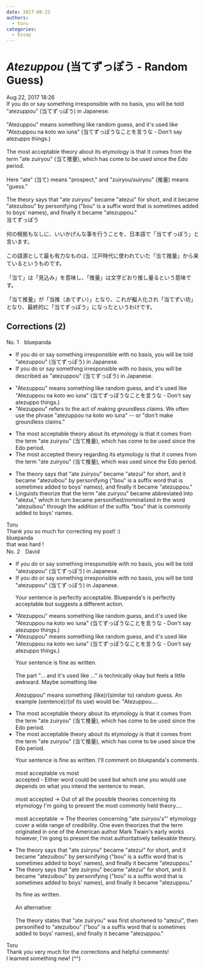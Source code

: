 ```yaml
---
date: 2017-08-22
authors:
  - toru
categories:
  - Essay
---
```


<h1 id="subject_show"><strong><em>Atezuppou</strong></em> (当てずっぽう - Random Guess)</h1>
<div class="date">Aug 22, 2017 18:26</div>
<div id="post"><div id="body_show_ori">
If you do or say something irresponsible with no basis, you will be told "atezuppou" (当てずっぽう) in Japanese.<br/><br/>"Atezuppou" means something like random guess, and it's used like "Atezuppou na koto wo iuna" (当てずっぽうなことを言うな - Don't say atezuppo things.)<br/><br/>The most acceptable theory about its etymology is that it comes from the term "ate zuiryou" (当て推量), which has come to be used since the Edo period.<br/><br/>Here "ate" (当て) means "prospect," and "zuiryou/suiryou" (推量) means "guess."<br/><br/>The theory says that "ate zuiryou" became "atezui" for short, and it became "atezuibou" by personifying ("bou" is a suffix word that is sometimes added to boys' names), and finally it became "atezuppou."
</div></div>

<!-- more -->

<div id="post_ja"><div id="body_show_mo">
当てずっぽう<br/><br/>何の根拠もなしに、いいかげんな事を行うことを、日本語で「当てずっぽう」と言います。<br/><br/>この語源として最も有力なものは、江戸時代に使われていた「当て推量」から来ているというものです。<br/><br/>「当て」は「見込み」を意味し、「推量」は文字どおり推し量るという意味です。<br/><br/>「当て推量」が「当推（あてずい）」となり、これが擬人化され「当てずい坊」となり、最終的に「当てずっぽう」になったというわけです。
</div></div>

## Corrections (2)
<div id="block"><div class="first_name"> No. 1　<span class="just_name">bluepanda</span></div><div id="block2">
<ul class="correction_field">
<li class="incorrect">If you do or say something irresponsible with no basis, you will be told "atezuppou" (当てずっぽう) in Japanese.</li>
<li class="corrected correct">
If you do or say something irresponsible with no basis, you will <span class="f_blue">be described as</span> "atezuppou" (当てずっぽう) in Japanese.
</li>
</ul>
<ul class="correction_field">
<li class="incorrect">"Atezuppou" means something like random guess, and it's used like "Atezuppou na koto wo iuna" (当てずっぽうなことを言うな - Don't say atezuppo things.)</li>
<li class="corrected correct">
"Atezuppou" refers to the act of making groundless claims. We often use the phrase "atezuppou na koto wo iuna" -- or "don't make groundless claims."
</li>
</ul>
<ul class="correction_field">
<li class="incorrect">The most acceptable theory about its etymology is that it comes from the term "ate zuiryou" (当て推量), which has come to be used since the Edo period.</li>
<li class="corrected correct">
The most <span class="f_blue">accepted</span> theory <span class="f_blue">regarding</span> its etymology is that it comes from the term "ate zuiryou" (当て推量), which was used since the Edo period.
</li>
</ul>
<ul class="correction_field">
<li class="incorrect">The theory says that "ate zuiryou" became "atezui" for short, and it became "atezuibou" by personifying ("bou" is a suffix word that is sometimes added to boys' names), and finally it became "atezuppou."</li>
<li class="corrected correct">
<span class="f_blue">Linguists theorize</span> that the term "ate zuiryou" became abbreviated into "atezui," which in turn became personified/nominalized in the word "atezuibou" through the addition of the suffix "bou" that is commonly added to boys' names.
</li>
</ul>
</div><div class="name"><span class="just_name">Toru</span><br>
Thank you so much for correcting my post! :)
</div>
<div class="name"><span class="just_name">bluepanda</span><br>
that was hard !
</div>
</div>
<div id="block"><div class="first_name"> No. 2　<span class="just_name">David</span></div><div id="block2">
<ul class="correction_field">
<li class="incorrect">If you do or say something irresponsible with no basis, you will be told "atezuppou" (当てずっぽう) in Japanese.</li>
<li class="corrected correct">
If you do or say something irresponsible with no basis, you will be told "atezuppou" (当てずっぽう) in Japanese.
<p class="correction_comment">Your sentence is perfectly acceptable. Bluepanda's is perfectly acceptable but suggests a different action.</p>
</li>
</ul>
<ul class="correction_field">
<li class="incorrect">"Atezuppou" means something like random guess, and it's used like "Atezuppou na koto wo iuna" (当てずっぽうなことを言うな - Don't say atezuppo things.)</li>
<li class="corrected correct">
"Atezuppou" means something like random guess, and it's used like "Atezuppou na koto wo iuna" (当てずっぽうなことを言うな - Don't say atezuppo things.)
<p class="correction_comment">Your sentence is fine as written.<br/><br/>The part "... and it's used like ..." is technically okay but feels a little awkward. Maybe something like<br/><br/>       Atezuppou" means something (like)/(similar to) random guess. An example (sentence)/(of its use) would be: "Atezuppou....</p>
</li>
</ul>
<ul class="correction_field">
<li class="incorrect">The most acceptable theory about its etymology is that it comes from the term "ate zuiryou" (当て推量), which has come to be used since the Edo period.</li>
<li class="corrected correct">
The most acceptable theory about its etymology is that it comes from the term "ate zuiryou" (当て推量), which has come to be used since the Edo period.
<p class="correction_comment">Your sentence is fine as written. I'll comment on bluepanda's comments.<br/><br/>most acceptable vs most <br/>accepted - Either word could be used but which one you would use depends on what you intend the sentence to mean.<br/><br/>most accepted -&gt; Out of all the possible theories concerning its etymology I'm going to present the most commonly held theory....<br/><br/>most acceptable -&gt; The theories concerning "ate zuiryou's"' etymology cover a wide range of credibility.  One even theorizes that the term originated in one of the American author Mark Twain's early works however, I'm gong to present the most authoritatively believable theory.</p>
</li>
</ul>
<ul class="correction_field">
<li class="incorrect">The theory says that "ate zuiryou" became "atezui" for short, and it became "atezuibou" by personifying ("bou" is a suffix word that is sometimes added to boys' names), and finally it became "atezuppou."</li>
<li class="corrected correct">
The theory says that "ate zuiryou" became "atezui" for short, and it became "atezuibou" by personifying ("bou" is a suffix word that is sometimes added to boys' names), and finally it became "atezuppou."
<p class="correction_comment">Its fine as written. <br/><br/>An alternative:<br/><br/>The theory states that "ate zuiryou" was first shortened to "atezui", then personified to "atezuibou"  ("bou" is a suffix word that is sometimes added to boys' names), and finally it became "atezuppou."</p>
</li>
</ul>
</div><div class="name"><span class="just_name">Toru</span><br>
Thank you very much for the corrections and helpful comments!<br/>I learned something new! (^^)
</div>
</div>
